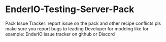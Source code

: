 # EnderIO-Testing-Server-Pack

Pack Issue Tracker: report issue on the pack and other recipe conflicts pls make sure you report bugs to leading Developer for modding like for example: EnderIO issue tracker on github or Discord
